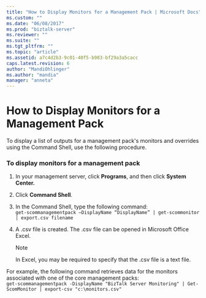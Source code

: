 ```yaml
---
title: "How to Display Monitors for a Management Pack | Microsoft Docs"
ms.custom: ""
ms.date: "06/08/2017"
ms.prod: "biztalk-server"
ms.reviewer: ""
ms.suite: ""
ms.tgt_pltfrm: ""
ms.topic: "article"
ms.assetid: a7c4d2b3-9c01-40f5-b983-bf29a3a5cacc
caps.latest.revision: 6
author: "MandiOhlinger"
ms.author: "mandia"
manager: "anneta"
---
```

# How to Display Monitors for a Management Pack
To display a list of outputs for a management pack's monitors and overrides using the Command Shell, use the following procedure.  
  
### To display monitors for a management pack  
  
1.  In your management server, click **Programs**, and then click **System Center.**  
  
2.  Click **Command Shell**.  
  
3.  In the Command Shell, type the following command:   
    `get-scommanagementpack –DisplayName “DisplayName” | get-scommonitor | export.csv filename`  
  
4.  A .csv file is created. The .csv file can be opened in Microsoft Office Excel.  
  
    > [!NOTE]  
    >  In Excel, you may be required to specify that the .csv file is a text file.  
  
 For example, the following command retrieves data for the monitors associated with one of the core management packs:   
`get-scommanagementpack -DisplayName "BizTalk Server Monitoring" | Get-ScomMonitor | export-csv "c:\monitors.csv"`
